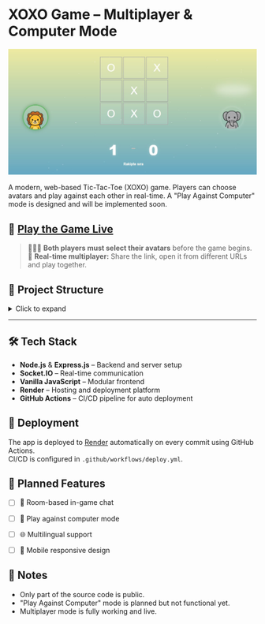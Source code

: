 #  XOXO Game – Multiplayer & Computer Mode 

![Gameplay](public\screenshots\xoxo-screenshots.jpg)

A modern, web-based Tic-Tac-Toe (XOXO) game. Players can choose avatars and play against each other in real-time. A "Play Against Computer" mode is designed and will be implemented soon.

## 🔗 [Play the Game Live](https://gaming-secure-1-0.onrender.com)

> 🧑‍🤝‍🧑 **Both players must select their avatars** before the game begins.  
> 🎯 **Real-time multiplayer:** Share the link, open it from different URLs and play together.



## 📂 Project Structure

<details>
  <summary>Click to expand</summary>

```plaintext
📁 xoxo-game
├── public/
│   └── index.html
├── js/
│   ├── common/
│   │   ├── board.js
│   │   ├── logic.js
│   │   ├── state.js
│   │   └── ui.js
│   ├── modes/
│   │   └── multiplayer.js
│   ├── background.js
│   └── main.js
├── script.js
├── style.css
├── server/
│   └── routes/
│       └── index.js
├── .env
├── .github/
│   └── workflows/
│       └── deploy.yml
```
</details>

---


## 🛠️ Tech Stack

- **Node.js** & **Express.js** – Backend and server setup
- **Socket.IO** – Real-time communication
- **Vanilla JavaScript** – Modular frontend
- **Render** – Hosting and deployment platform
- **GitHub Actions** – CI/CD pipeline for auto deployment

## 🚀 Deployment

The app is deployed to [Render](https://render.com) automatically on every commit using GitHub Actions.  
CI/CD is configured in `.github/workflows/deploy.yml`.


## 🚧 Planned Features

- [ ] 💬 Room-based in-game chat
- [ ] 🤖 Play against computer mode
- [ ] 🌐 Multilingual support
- [ ] 📱 Mobile responsive design


## 📌 Notes

- Only part of the source code is public.
- "Play Against Computer" mode is planned but not functional yet.
- Multiplayer mode is fully working and live.